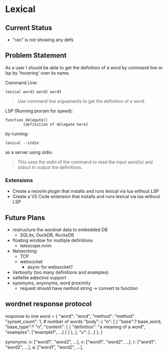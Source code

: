 # Lexical

## Current Status
- "ran" is not showing any defs

## Problem Statement
As a user I should be able to get the definition of a word by command line or lsp by 'hovering' over its name.

Command Line:
```
lexical word1 word2 word3
```
> Use command line arguements to get the definition of a word.

LSP (Running proram for speed):
```
function delegate()
        [definition of delegate here]
```
by running:
```
lexical --stdin
```
as a server using stdio.
> This uses the stdin of the command to read the input word(s) and stdout to output the definitions.

### Extensions
- Create a neovim plugin that installs and runs lexical via lua without LSP
- Create a VS Code extension that installs and runs lexical via lua without LSP

## Future Plans
- restructure the wordnet data to embedded DB
    - SQLite, DuckDB, RocksDB
- floating window for multiple definitions
    - telescope.nvim
- Networking
    - TCP
    - websocket
        - async for websocket?
- Verbosity (too many definitions and examples)
- sattelite adjective support
- synonyms, anyonyms, word proximity
    - request should have method string -> convert to function

## wordnet response protocol
response to one word = {
    "word": "word",
    "method": "method"
    "synset_count": 1, # number of words
    "body": {
        "n": [
            {
                "base":? base_word,
                "base_type":? "n",
                "content": [
                    {
                        "definition": "a meaning of a word",
                        "examples": ["example1", ...]
                    }
                ]
            },
        ],
        "v": [...]
    },
}

synonyms:
n: ["word1", "word2", ...],
v: ["word1", "word2", ...],
r: ["word1", "word2", ...],
a: ["word1", "word2", ...],
